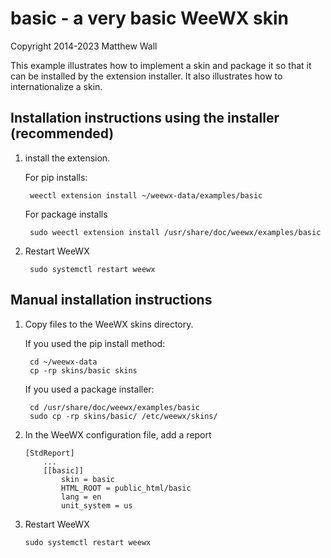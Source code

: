 basic - a very basic WeeWX skin
=============

Copyright 2014-2023 Matthew Wall

This example illustrates how to implement a skin and package it so that it can be installed by the
extension installer. It also illustrates how to internationalize a skin.


Installation instructions using the installer (recommended)
-------------------------

1) install the extension.

    For pip installs:

        weectl extension install ~/weewx-data/examples/basic

    For package installs

        sudo weectl extension install /usr/share/doc/weewx/examples/basic

2) Restart WeeWX

        sudo systemctl restart weewx


Manual installation instructions
-------------------------

1) Copy files to the WeeWX skins directory.

    If you used the pip install method:

        cd ~/weewx-data
        cp -rp skins/basic skins

    If you used a package installer:

        cd /usr/share/doc/weewx/examples/basic
        sudo cp -rp skins/basic/ /etc/weewx/skins/

2) In the WeeWX configuration file, add a report

       [StdReport]
           ...
           [[basic]]
               skin = basic
               HTML_ROOT = public_html/basic
               lang = en
               unit_system = us

3) Restart WeeWX

       sudo systemctl restart weewx

